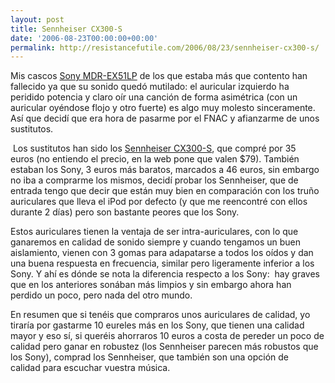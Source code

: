 ```yaml
---
layout: post
title: Sennheiser CX300-S
date: '2006-08-23T00:00:00+00:00'
permalink: http://resistancefutile.com/2006/08/23/sennheiser-cx300-s/
---
```

<p>Mis cascos <a href="http://resistancefutile.blogspot.com/2006/02/mdr-ex51lp.html" rel="nofollow">Sony MDR-EX51LP</a> de los que estaba más que contento han fallecido ya que su sonido quedó mutilado: el auricular izquierdo ha peridido potencia y claro oír una canción de forma asimétrica&nbsp;(con un auricular oyéndose flojo y otro fuerte)&nbsp;es algo muy molesto sinceramente. Así que decidí que era hora de pasarme por el FNAC y afianzarme de unos sustitutos.</p> <a href="http://www.sennheiserusa.com/newsite/productdetail.asp?transid=500831"><img style="float:right; margin:0 0 10px 10px;cursor:pointer; cursor:hand;" src="http://photos1.blogger.com/blogger/6639/1972/1600/CX300-S_normal.jpg" border="0" alt="" /></a><p>&nbsp;Los sustitutos han sido los <a href="http://www.sennheiserusa.com/newsite/productdetail.asp?transid=500831">Sennheiser CX300-S</a>, que compré por 35 euros (no entiendo el precio, en la web pone que valen $79). También estaban los Sony, 3 euros más baratos, marcados a 46 euros, sin embargo no iba a comprarme los mismos, decidí probar los Sennheiser, que de entrada tengo que decir que están muy bien en comparación con los truño auriculares que lleva el iPod por defecto (y que me reencontré con ellos durante 2 días) pero son bastante peores que los Sony.</p> <p>Estos auriculares tienen la ventaja de ser intra-auriculares, con lo que ganaremos en calidad de sonido siempre y cuando tengamos un buen aislamiento, vienen con 3 gomas para adapatarse a todos los oídos y dan una buena respuesta en frecuencia, similar pero ligeramente inferior a los Sony. Y ahí es dónde se nota la diferencia respecto a los Sony: &nbsp;hay graves que en los anteriores sonában más limpios y sin embargo ahora han perdido un poco, pero nada del otro mundo.</p> <p>En resumen que si tenéis que compraros unos auriculares de calidad, yo tiraría por gastarme 10 eureles más en los Sony, que tienen una calidad mayor y eso sí, si queréis ahorraros 10 euros a costa de pereder un poco de calidad pero ganar en robustez (los Sennheiser parecen más robustos que los Sony), comprad los Sennheiser, que también son una opción de calidad&nbsp;para escuchar vuestra música.</p>
